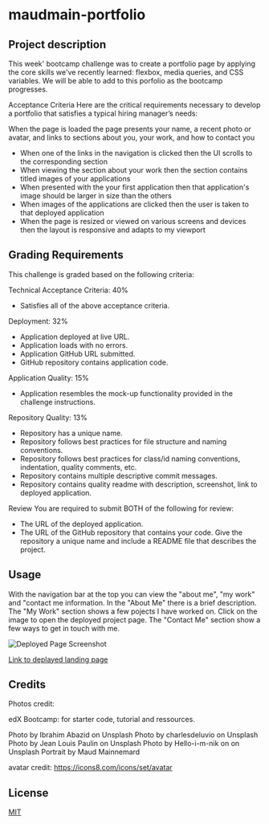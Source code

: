 # maudmain-portfolio

## Project description
This week' bootcamp challenge was to create a portfolio page by applying the core skills we've recently learned: flexbox, media queries, and CSS variables. We will be able to add to this porfolio as the bootcamp progresses.

Acceptance Criteria
Here are the critical requirements necessary to develop a portfolio that satisfies a typical hiring manager’s needs:

When the page is loaded the page presents your name, a recent photo or avatar, and links to sections about you, your work, and how to contact you
- When one of the links in the navigation is clicked then the UI scrolls to the corresponding section
- When viewing the section about your work then the section contains titled images of your applications
- When presented with the your first application then that application's image should be larger in size than the others
- When images of the applications are clicked then the user is taken to that deployed application
- When the page is resized or viewed on various screens and devices then the layout is responsive and adapts to my viewport

## Grading Requirements
This challenge is graded based on the following criteria:

Technical Acceptance Criteria: 40%
- Satisfies all of the above acceptance criteria.

Deployment: 32%
- Application deployed at live URL.
- Application loads with no errors.
- Application GitHub URL submitted.
- GitHub repository contains application code.

Application Quality: 15%
- Application resembles the mock-up functionality provided in the challenge instructions.


Repository Quality: 13%
- Repository has a unique name.
- Repository follows best practices for file structure and naming conventions.
- Repository follows best practices for class/id naming conventions, indentation, quality comments, etc.
- Repository contains multiple descriptive commit messages.
- Repository contains quality readme with description, screenshot, link to deployed application.

Review
You are required to submit BOTH of the following for review:
- The URL of the deployed application.
- The URL of the GitHub repository that contains your code. Give the repository a unique name and include a README file that describes the project.

## Usage
With the navigation bar at the top you can view the "about me", "my work" and "contact me information.
In the "About Me" there is a brief description.
The "My Work" section shows a few pojects I have worked on. Click on the image to open the deployed project page.
The "Contact Me" section show a few ways to get in touch with me.

![Deployed Page Screenshot](../maudmain-portfolio/assets/images/Screenshot%20-%20Maud%20Mainnemard%20Portfolio%20-.png)

[Link to deplayed landing page](https://maudmain.github.io/maudmain-portfolio/)


## Credits

Photos credit:

edX Bootcamp: for starter code, tutorial and ressources.

Photo by Ibrahim Abazid on Unsplash
Photo by charlesdeluvio on Unsplash
Photo by Jean Louis Paulin on Unsplash
Photo by Hello-i-m-nik on on Unsplash
Portrait by Maud Mainnemard

avatar credit: https://icons8.com/icons/set/avatar

## License

[MIT](https://choosealicense.com/licenses/mit/)